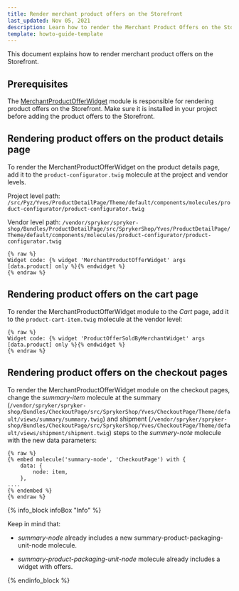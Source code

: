 ```yaml
---
title: Render merchant product offers on the Storefront
last_updated: Nov 05, 2021
description: Learn how to render the Merchant Product Offers on the Storefront.
template: howto-guide-template
---
```


This document explains how to render merchant product offers on the Storefront.

## Prerequisites

The [MerchantProductOfferWidget](https://github.com/spryker-shop/merchant-product-offer-widget) module is responsible for rendering product offers on the Storefront. Make sure it is installed in your project before adding the product offers to the Storefront.

## Rendering product offers on the product details page

To render the MerchantProductOfferWidget on the product details page, add it to the `product-configurator.twig` molecule at the project and vendor levels.

Project level path: `/src/Pyz/Yves/ProductDetailPage/Theme/default/components/molecules/product-configurator/product-configurator.twig`

Vendor level path: `/vendor/spryker/spryker-shop/Bundles/ProductDetailPage/src/SprykerShop/Yves/ProductDetailPage/Theme/default/components/molecules/product-configurator/product-configurator.twig`

```twig
{% raw %}
Widget code: {% widget 'MerchantProductOfferWidget' args [data.product] only %}{% endwidget %}
{% endraw %}

```
## Rendering product offers on the cart page

To render the MerchantProductOfferWidget module to the *Cart* page, add it to the `product-cart-item.twig` molecule at the vendor level:

```twig
{% raw %}
Widget code: {% widget 'ProductOfferSoldByMerchantWidget' args [data.product] only %}{% endwidget %}
{% endraw %}
```
## Rendering product offers on the checkout pages

To render the MerchantProductOfferWidget module on the checkout pages, change the *summary-item* molecule at the summary (`/vendor/spryker/spryker-shop/Bundles/CheckoutPage/src/SprykerShop/Yves/CheckoutPage/Theme/default/views/summary/summary.twig`) and shipment (`/vendor/spryker/spryker-shop/Bundles/CheckoutPage/src/SprykerShop/Yves/CheckoutPage/Theme/default/views/shipment/shipment.twig`) steps to the *summery-note* molecule with the new data parameters:

```twig
{% raw %}
{% embed molecule('summary-node', 'CheckoutPage') with {
    data: {
        node: item,
    },
....
{% endembed %}
{% endraw %}

```

{% info_block infoBox "Info" %}

Keep in mind that:

- *summary-node* already includes a new summary-product-packaging-unit-node molecule.

- *summary-product-packaging-unit-node* molecule already includes a widget with offers.

{% endinfo_block %}
